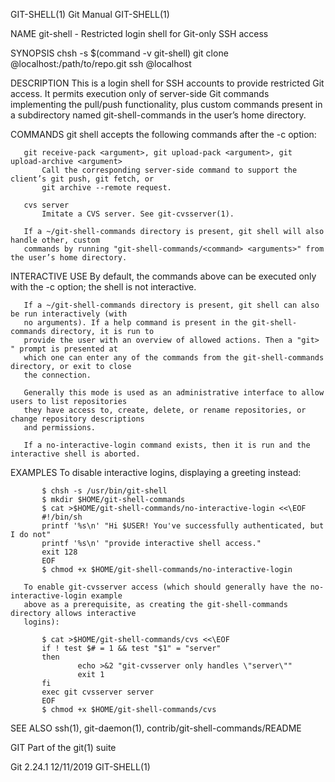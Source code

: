 GIT-SHELL(1)                                  Git Manual                                  GIT-SHELL(1)

NAME
       git-shell - Restricted login shell for Git-only SSH access

SYNOPSIS
       chsh -s $(command -v git-shell) <user>
       git clone <user>@localhost:/path/to/repo.git
       ssh <user>@localhost

DESCRIPTION
       This is a login shell for SSH accounts to provide restricted Git access. It permits execution
       only of server-side Git commands implementing the pull/push functionality, plus custom commands
       present in a subdirectory named git-shell-commands in the user’s home directory.

COMMANDS
       git shell accepts the following commands after the -c option:

       git receive-pack <argument>, git upload-pack <argument>, git upload-archive <argument>
           Call the corresponding server-side command to support the client’s git push, git fetch, or
           git archive --remote request.

       cvs server
           Imitate a CVS server. See git-cvsserver(1).

       If a ~/git-shell-commands directory is present, git shell will also handle other, custom
       commands by running "git-shell-commands/<command> <arguments>" from the user’s home directory.

INTERACTIVE USE
       By default, the commands above can be executed only with the -c option; the shell is not
       interactive.

       If a ~/git-shell-commands directory is present, git shell can also be run interactively (with
       no arguments). If a help command is present in the git-shell-commands directory, it is run to
       provide the user with an overview of allowed actions. Then a "git> " prompt is presented at
       which one can enter any of the commands from the git-shell-commands directory, or exit to close
       the connection.

       Generally this mode is used as an administrative interface to allow users to list repositories
       they have access to, create, delete, or rename repositories, or change repository descriptions
       and permissions.

       If a no-interactive-login command exists, then it is run and the interactive shell is aborted.

EXAMPLES
       To disable interactive logins, displaying a greeting instead:

           $ chsh -s /usr/bin/git-shell
           $ mkdir $HOME/git-shell-commands
           $ cat >$HOME/git-shell-commands/no-interactive-login <<\EOF
           #!/bin/sh
           printf '%s\n' "Hi $USER! You've successfully authenticated, but I do not"
           printf '%s\n' "provide interactive shell access."
           exit 128
           EOF
           $ chmod +x $HOME/git-shell-commands/no-interactive-login

       To enable git-cvsserver access (which should generally have the no-interactive-login example
       above as a prerequisite, as creating the git-shell-commands directory allows interactive
       logins):

           $ cat >$HOME/git-shell-commands/cvs <<\EOF
           if ! test $# = 1 && test "$1" = "server"
           then
                   echo >&2 "git-cvsserver only handles \"server\""
                   exit 1
           fi
           exec git cvsserver server
           EOF
           $ chmod +x $HOME/git-shell-commands/cvs

SEE ALSO
       ssh(1), git-daemon(1), contrib/git-shell-commands/README

GIT
       Part of the git(1) suite

Git 2.24.1                                    12/11/2019                                  GIT-SHELL(1)
